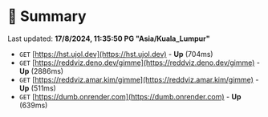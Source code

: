 # 📖 Summary
Last updated: **17/8/2024, 11:35:50 PG "Asia/Kuala_Lumpur"**

- `GET` [https://hst.ujol.dev](https://hst.ujol.dev) - **Up** (704ms)
- `GET` [https://reddviz.deno.dev/gimme](https://reddviz.deno.dev/gimme) - **Up** (2886ms)
- `GET` [https://reddviz.amar.kim/gimme](https://reddviz.amar.kim/gimme) - **Up** (511ms)
- `GET` [https://dumb.onrender.com](https://dumb.onrender.com) - **Up** (639ms)
